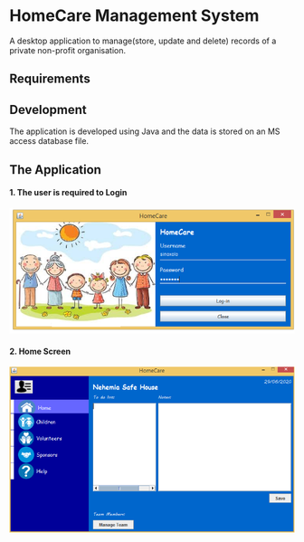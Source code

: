 # HomeCare Management System
A desktop application to manage(store, update and delete) records of a private non-profit organisation. 

## Requirements


## Development
The application is developed using Java and the data is stored on an MS access database file.

## The Application

#### 1. The user is required to Login
![alt text](https://github.com/Sinoxolo1408/ManagementSystem/blob/master/1.PNG?raw=true)

#### 2. Home Screen
![alt text](https://github.com/Sinoxolo1408/ManagementSystem/blob/master/4.PNG?raw=true)
